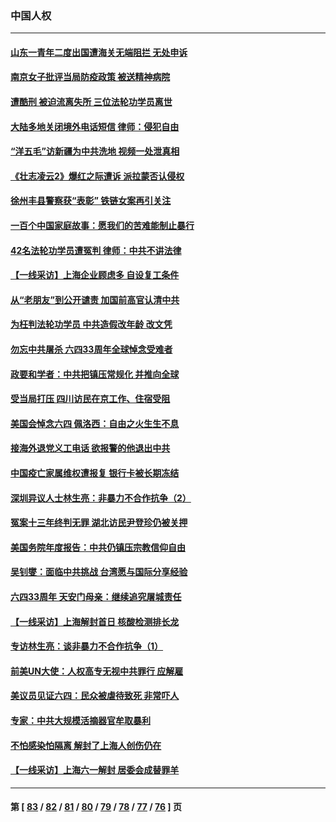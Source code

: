 ### 中国人权
---
#### [山东一青年二度出国遭海关无端阻拦 无处申诉](../../pages/ncid278/n13754813.md) 
#### [南京女子批评当局防疫政策 被送精神病院](../../pages/ncid278/n13754790.md) 
#### [遭酷刑 被迫流离失所 三位法轮功学员离世](../../pages/ncid278/n13754229.md) 
#### [大陆多地关闭境外电话短信 律师：侵犯自由](../../pages/ncid278/n13754338.md) 
#### [“洋五毛”访新疆为中共洗地 视频一处泄真相](../../pages/ncid278/n13754220.md) 
#### [《壮志凌云2》爆红之际遭诉 派拉蒙否认侵权](../../pages/ncid278/n13754137.md) 
#### [徐州丰县警察获“表彰” 铁链女案再引关注](../../pages/ncid278/n13753946.md) 
#### [一百个中国家庭故事：愿我们的苦难能制止暴行](../../pages/ncid278/n13753117.md) 
#### [42名法轮功学员遭冤判 律师：中共不讲法律](../../pages/ncid278/n13753469.md) 
#### [【一线采访】上海企业顾虑多 自设复工条件](../../pages/ncid278/n13753011.md) 
#### [从“老朋友”到公开谴责 加国前高官认清中共](../../pages/ncid278/n13753035.md) 
#### [为枉判法轮功学员 中共造假改年龄 改文凭](../../pages/ncid278/n13752835.md) 
#### [勿忘中共屠杀 六四33周年全球悼念受难者](../../pages/ncid278/n13752461.md) 
#### [政要和学者：中共把镇压常规化 并推向全球](../../pages/ncid278/n13752426.md) 
#### [受当局打压 四川访民在京工作、住宿受阻](../../pages/ncid278/n13752175.md) 
#### [美国会悼念六四 佩洛西：自由之火生生不息](../../pages/ncid278/n13752143.md) 
#### [接海外退党义工电话 欲报警的他退出中共](../../pages/ncid278/n13750442.md) 
#### [中国疫亡家属维权遭报复 银行卡被长期冻结](../../pages/ncid278/n13751725.md) 
#### [深圳异议人士林生亮：非暴力不合作抗争（2）](../../pages/ncid278/n13750498.md) 
#### [冤案十三年终判无罪 湖北访民尹登珍仍被关押](../../pages/ncid278/n13751517.md) 
#### [美国务院年度报告：中共仍镇压宗教信仰自由](../../pages/ncid278/n13751412.md) 
#### [吴钊燮：面临中共挑战 台湾愿与国际分享经验](../../pages/ncid278/n13751416.md) 
#### [六四33周年 天安门母亲：继续追究屠城责任](../../pages/ncid278/n13750546.md) 
#### [【一线采访】上海解封首日 核酸检测排长龙](../../pages/ncid278/n13750566.md) 
#### [专访林生亮：谈非暴力不合作抗争（1）](../../pages/ncid278/n13750497.md) 
#### [前美UN大使：人权高专无视中共罪行 应解雇](../../pages/ncid278/n13750132.md) 
#### [美议员见证六四：民众被虐待致死 非常吓人](../../pages/ncid278/n13750329.md) 
#### [专家：中共大规模活摘器官牟取暴利](../../pages/ncid278/n13750389.md) 
#### [不怕感染怕隔离 解封了上海人创伤仍在](../../pages/ncid278/n13750182.md) 
#### [【一线采访】上海六一解封 居委会成替罪羊](../../pages/ncid278/n13749617.md) 

---
#### 第 [ [83](./83.md) / [82](./82.md) / [81](./81.md) / [80](./80.md) / [79](./79.md) / [78](./78.md) / [77](./77.md) / [76](./76.md) ] 页
